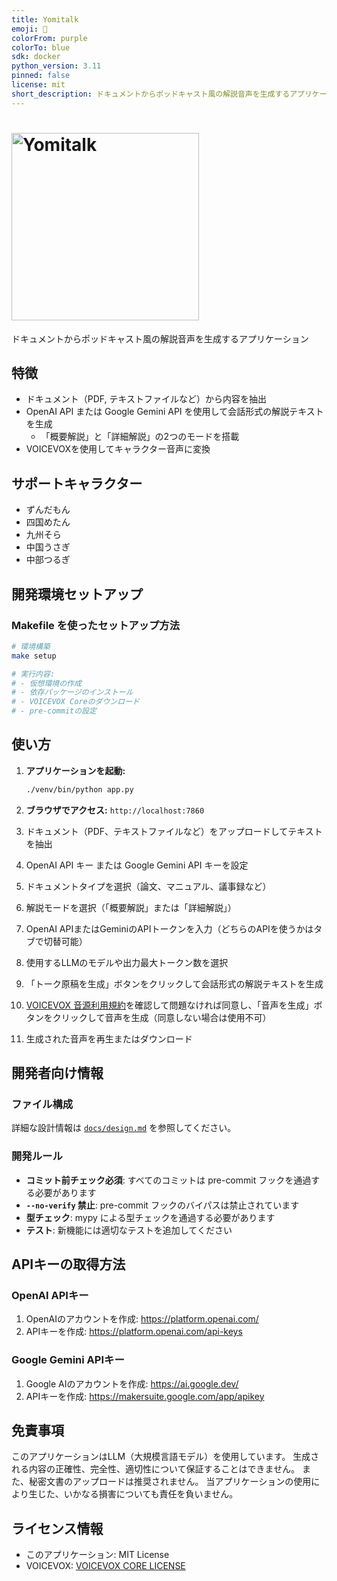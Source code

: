 ```yaml
---
title: Yomitalk
emoji: 💬
colorFrom: purple
colorTo: blue
sdk: docker
python_version: 3.11
pinned: false
license: mit
short_description: ドキュメントからポッドキャスト風の解説音声を生成するアプリケーション
---
```


# <img src="assets/images/logo.png" width="300" alt="Yomitalk">

ドキュメントからポッドキャスト風の解説音声を生成するアプリケーション

## 特徴

- ドキュメント（PDF, テキストファイルなど）から内容を抽出
- OpenAI API または Google Gemini API を使用して会話形式の解説テキストを生成
  - 「概要解説」と「詳細解説」の2つのモードを搭載
- VOICEVOXを使用してキャラクター音声に変換

## サポートキャラクター

- ずんだもん
- 四国めたん
- 九州そら
- 中国うさぎ
- 中部つるぎ

## 開発環境セットアップ

### Makefile を使ったセットアップ方法

```bash
# 環境構築
make setup

# 実行内容:
# - 仮想環境の作成
# - 依存パッケージのインストール
# - VOICEVOX Coreのダウンロード
# - pre-commitの設定
```

## 使い方

1. **アプリケーションを起動:**
   ```bash
   ./venv/bin/python app.py
   ```

2. **ブラウザでアクセス:** `http://localhost:7860`

3. ドキュメント（PDF、テキストファイルなど）をアップロードしてテキストを抽出

4. OpenAI API キー または Google Gemini API キーを設定

5. ドキュメントタイプを選択（論文、マニュアル、議事録など）

6. 解説モードを選択（「概要解説」または「詳細解説」）

7. OpenAI APIまたはGeminiのAPIトークンを入力（どちらのAPIを使うかはタブで切替可能）

8. 使用するLLMのモデルや出力最大トークン数を選択

9. 「トーク原稿を生成」ボタンをクリックして会話形式の解説テキストを生成

10. [VOICEVOX 音源利用規約](https://zunko.jp/con_ongen_kiyaku.html)を確認して問題なければ同意し、「音声を生成」ボタンをクリックして音声を生成（同意しない場合は使用不可）

11. 生成された音声を再生またはダウンロード

## 開発者向け情報

### ファイル構成

詳細な設計情報は [`docs/design.md`](docs/design.md) を参照してください。

### 開発ルール

- **コミット前チェック必須**: すべてのコミットは pre-commit フックを通過する必要があります
- **`--no-verify` 禁止**: pre-commit フックのバイパスは禁止されています
- **型チェック**: mypy による型チェックを通過する必要があります
- **テスト**: 新機能には適切なテストを追加してください

## APIキーの取得方法

### OpenAI APIキー
1. OpenAIのアカウントを作成: https://platform.openai.com/
2. APIキーを作成: https://platform.openai.com/api-keys

### Google Gemini APIキー
1. Google AIのアカウントを作成: https://ai.google.dev/
2. APIキーを作成: https://makersuite.google.com/app/apikey

## 免責事項

このアプリケーションはLLM（大規模言語モデル）を使用しています。
生成される内容の正確性、完全性、適切性について保証することはできません。
また、秘密文書のアップロードは推奨されません。
当アプリケーションの使用により生じた、いかなる損害についても責任を負いません。

## ライセンス情報

- このアプリケーション: MIT License
- VOICEVOX: [VOICEVOX CORE LICENSE](https://github.com/VOICEVOX/voicevox_core/blob/main/LICENSE)
